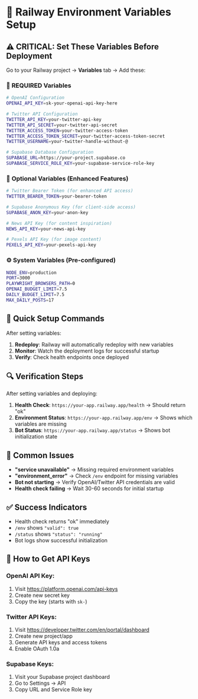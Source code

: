 # 🚄 Railway Environment Variables Setup

## ⚠️ CRITICAL: Set These Variables Before Deployment

Go to your Railway project → **Variables** tab → Add these:

### 🔧 **REQUIRED Variables**

```bash
# OpenAI Configuration
OPENAI_API_KEY=sk-your-openai-api-key-here

# Twitter API Configuration  
TWITTER_API_KEY=your-twitter-api-key
TWITTER_API_SECRET=your-twitter-api-secret
TWITTER_ACCESS_TOKEN=your-twitter-access-token
TWITTER_ACCESS_TOKEN_SECRET=your-twitter-access-token-secret
TWITTER_USERNAME=your-twitter-handle-without-@

# Supabase Database Configuration
SUPABASE_URL=https://your-project.supabase.co
SUPABASE_SERVICE_ROLE_KEY=your-supabase-service-role-key
```

### 🎯 **Optional Variables** (Enhanced Features)

```bash
# Twitter Bearer Token (for enhanced API access)
TWITTER_BEARER_TOKEN=your-bearer-token

# Supabase Anonymous Key (for client-side access)  
SUPABASE_ANON_KEY=your-anon-key

# News API Key (for content inspiration)
NEWS_API_KEY=your-news-api-key

# Pexels API Key (for image content)
PEXELS_API_KEY=your-pexels-api-key
```

### ⚙️ **System Variables** (Pre-configured)

```bash
NODE_ENV=production
PORT=3000
PLAYWRIGHT_BROWSERS_PATH=0
OPENAI_BUDGET_LIMIT=7.5
DAILY_BUDGET_LIMIT=7.5
MAX_DAILY_POSTS=17
```

## 🚀 **Quick Setup Commands**

After setting variables:

1. **Redeploy**: Railway will automatically redeploy with new variables
2. **Monitor**: Watch the deployment logs for successful startup
3. **Verify**: Check health endpoints once deployed

## 🔍 **Verification Steps**

After setting variables and deploying:

1. **Health Check**: `https://your-app.railway.app/health` → Should return "ok"
2. **Environment Status**: `https://your-app.railway.app/env` → Shows which variables are missing
3. **Bot Status**: `https://your-app.railway.app/status` → Shows bot initialization state

## 🚨 **Common Issues**

- **"service unavailable"** → Missing required environment variables
- **"environment_error"** → Check `/env` endpoint for missing variables  
- **Bot not starting** → Verify OpenAI/Twitter API credentials are valid
- **Health check failing** → Wait 30-60 seconds for initial startup

## ✅ **Success Indicators**

- Health check returns "ok" immediately
- `/env` shows `"valid": true`
- `/status` shows `"status": "running"`
- Bot logs show successful initialization

## 🔑 **How to Get API Keys**

### OpenAI API Key:
1. Visit https://platform.openai.com/api-keys
2. Create new secret key
3. Copy the key (starts with `sk-`)

### Twitter API Keys:
1. Visit https://developer.twitter.com/en/portal/dashboard
2. Create new project/app
3. Generate API keys and access tokens
4. Enable OAuth 1.0a

### Supabase Keys:
1. Visit your Supabase project dashboard
2. Go to Settings → API
3. Copy URL and Service Role key